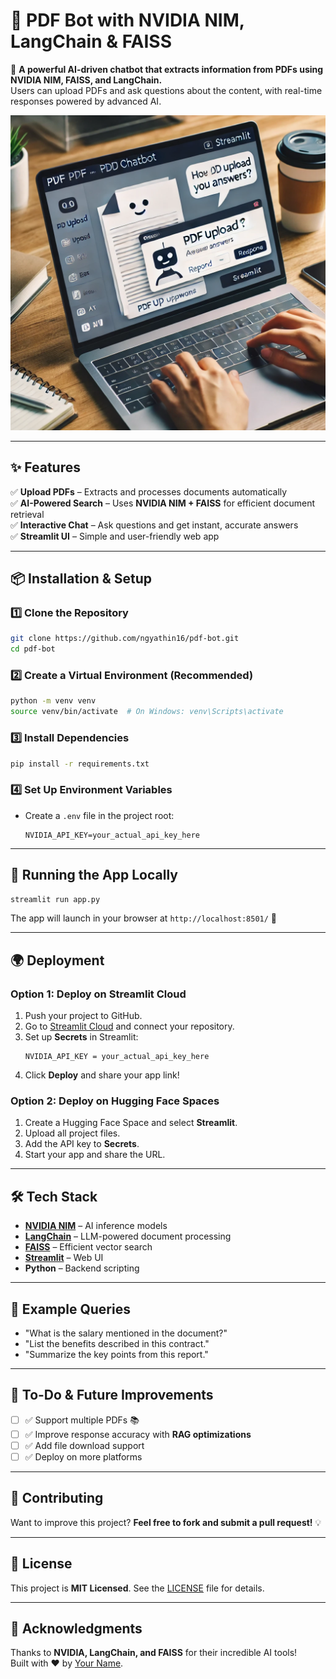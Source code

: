 # 📄 PDF Bot with NVIDIA NIM, LangChain & FAISS

🚀 **A powerful AI-driven chatbot that extracts information from PDFs using NVIDIA NIM, FAISS, and LangChain.**  
Users can upload PDFs and ask questions about the content, with real-time responses powered by advanced AI.

![Demo](https://raw.githubusercontent.com/ngyathin16/pdf-bot/main/demo%20image.png)  <!-- Add a demo image/gif here -->

---

## **✨ Features**
✅ **Upload PDFs** – Extracts and processes documents automatically  
✅ **AI-Powered Search** – Uses **NVIDIA NIM + FAISS** for efficient document retrieval  
✅ **Interactive Chat** – Ask questions and get instant, accurate answers  
✅ **Streamlit UI** – Simple and user-friendly web app  

---

## **📦 Installation & Setup**
### **1️⃣ Clone the Repository**
```bash
git clone https://github.com/ngyathin16/pdf-bot.git
cd pdf-bot
```

### **2️⃣ Create a Virtual Environment (Recommended)**
```bash
python -m venv venv
source venv/bin/activate  # On Windows: venv\Scripts\activate
```

### **3️⃣ Install Dependencies**
```bash
pip install -r requirements.txt
```

### **4️⃣ Set Up Environment Variables**
- Create a `.env` file in the project root:
  ```
  NVIDIA_API_KEY=your_actual_api_key_here
  ```

---

## **🚀 Running the App Locally**
```bash
streamlit run app.py
```
The app will launch in your browser at `http://localhost:8501/` 🎉  

---

## **🌍 Deployment**
### **Option 1: Deploy on Streamlit Cloud**
1. Push your project to GitHub.
2. Go to [Streamlit Cloud](https://share.streamlit.io/) and connect your repository.
3. Set up **Secrets** in Streamlit:
   ```
   NVIDIA_API_KEY = your_actual_api_key_here
   ```
4. Click **Deploy** and share your app link!

### **Option 2: Deploy on Hugging Face Spaces**
1. Create a Hugging Face Space and select **Streamlit**.
2. Upload all project files.
3. Add the API key to **Secrets**.
4. Start your app and share the URL.

---

## **🛠️ Tech Stack**
- **[NVIDIA NIM](https://developer.nvidia.com/nim)** – AI inference models
- **[LangChain](https://python.langchain.com/)** – LLM-powered document processing
- **[FAISS](https://faiss.ai/)** – Efficient vector search
- **[Streamlit](https://streamlit.io/)** – Web UI
- **Python** – Backend scripting

---

## **📌 Example Queries**
- "What is the salary mentioned in the document?"
- "List the benefits described in this contract."
- "Summarize the key points from this report."

---

## **📝 To-Do & Future Improvements**
- [ ] ✅ Support multiple PDFs 📚
- [ ] ✅ Improve response accuracy with **RAG optimizations**
- [ ] ✅ Add file download support
- [ ] ✅ Deploy on more platforms

---

## **📢 Contributing**
Want to improve this project? **Feel free to fork and submit a pull request!** 💡  

---

## **📜 License**
This project is **MIT Licensed**. See the [LICENSE](LICENSE) file for details.

---

## **🙌 Acknowledgments**
Thanks to **NVIDIA, LangChain, and FAISS** for their incredible AI tools!  
Built with ❤️ by [Your Name](https://github.com/YOUR_USERNAME).

